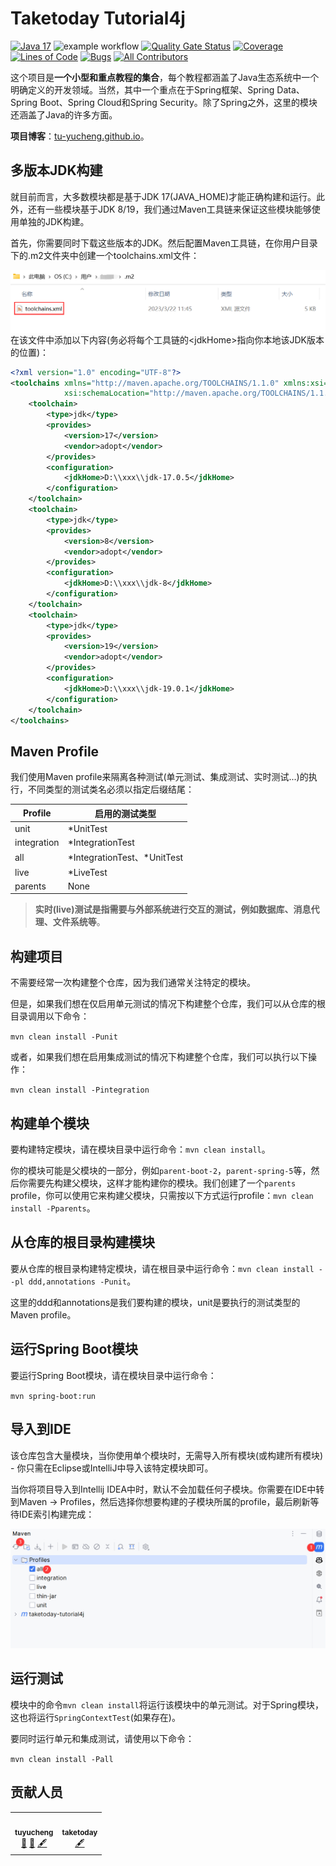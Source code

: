 Taketoday Tutorial4j
==============

[![Java 17](https://img.shields.io/badge/java-17-green)](https://img.shields.io/badge/java-17-blue)
![example workflow](https://github.com/tu-yucheng/taketoday-tutorial4j/actions/workflows/maven-ci.yml/badge.svg)
[![Quality Gate Status](https://sonarcloud.io/api/project_badges/measure?project=tu-yucheng_taketoday-tutorial4j&metric=alert_status)](https://sonarcloud.io/summary/new_code?id=tu-yucheng_taketoday-tutorial4j)
[![Coverage](https://sonarcloud.io/api/project_badges/measure?project=tu-yucheng_taketoday-tutorial4j&metric=coverage)](https://sonarcloud.io/dashboard?id=tu-yucheng_taketoday-tutorial4j)
[![Lines of Code](https://sonarcloud.io/api/project_badges/measure?project=tu-yucheng_taketoday-tutorial4j&metric=ncloc)](https://sonarcloud.io/project/overview?id=tu-yucheng_taketoday-tutorial4j)
[![Bugs](https://sonarcloud.io/api/project_badges/measure?project=tu-yucheng_taketoday-tutorial4j&metric=bugs)](https://sonarcloud.io/summary/new_code?id=tu-yucheng_taketoday-tutorial4j)
[![All Contributors](https://img.shields.io/badge/all_contributors-2-orange.svg?style=flat-square)](#contributors)

这个项目是**一个小型和重点教程的集合**，每个教程都涵盖了Java生态系统中一个明确定义的开发领域。当然，其中一个重点在于Spring框架、Spring Data、Spring Boot、Spring Cloud和Spring Security。除了Spring之外，这里的模块还涵盖了Java的许多方面。

**项目博客**：[tu-yucheng.github.io](https://tu-yucheng.github.io/)。

## 多版本JDK构建

就目前而言，大多数模块都是基于JDK 17(JAVA_HOME)才能正确构建和运行。此外，还有一些模块基于JDK 8/19，我们通过Maven工具链来保证这些模块能够使用单独的JDK构建。

首先，你需要同时下载这些版本的JDK。然后配置Maven工具链，在你用户目录下的.m2文件夹中创建一个toolchains.xml文件：

<img src=".mvn/img.png" align="left">

在该文件中添加以下内容(务必将每个工具链的<jdkHome\>指向你本地该JDK版本的位置)：

```xml
<?xml version="1.0" encoding="UTF-8"?>
<toolchains xmlns="http://maven.apache.org/TOOLCHAINS/1.1.0" xmlns:xsi="http://www.w3.org/2001/XMLSchema-instance"
            xsi:schemaLocation="http://maven.apache.org/TOOLCHAINS/1.1.0 http://maven.apache.org/xsd/toolchains-1.1.0.xsd">
    <toolchain>
        <type>jdk</type>
        <provides>
            <version>17</version>
            <vendor>adopt</vendor>
        </provides>
        <configuration>
            <jdkHome>D:\\xxx\\jdk-17.0.5</jdkHome>
        </configuration>
    </toolchain>
    <toolchain>
        <type>jdk</type>
        <provides>
            <version>8</version>
            <vendor>adopt</vendor>
        </provides>
        <configuration>
            <jdkHome>D:\\xxx\\jdk-8</jdkHome>
        </configuration>
    </toolchain>
    <toolchain>
        <type>jdk</type>
        <provides>
            <version>19</version>
            <vendor>adopt</vendor>
        </provides>
        <configuration>
            <jdkHome>D:\\xxx\\jdk-19.0.1</jdkHome>
        </configuration>
    </toolchain>
</toolchains>
```

## Maven Profile

我们使用Maven profile来隔离各种测试(单元测试、集成测试、实时测试...)的执行，不同类型的测试类名必须以指定后缀结尾：

| Profile     | 启用的测试类型                     |
|-------------|-----------------------------|
| unit        | *UnitTest                   |
| integration | *IntegrationTest            |
| all         | *IntegrationTest、\*UnitTest |
| live        | *LiveTest                   |
| parents     |         None                    |

> **实时(live)测试是指需要与外部系统进行交互的测试，例如数据库、消息代理、文件系统等**。

## 构建项目

不需要经常一次构建整个仓库，因为我们通常关注特定的模块。

但是，如果我们想在仅启用单元测试的情况下构建整个仓库，我们可以从仓库的根目录调用以下命令：

`mvn clean install -Punit`

或者，如果我们想在启用集成测试的情况下构建整个仓库，我们可以执行以下操作：

`mvn clean install -Pintegration`

## 构建单个模块

要构建特定模块，请在模块目录中运行命令：`mvn clean install`。

你的模块可能是父模块的一部分，例如`parent-boot-2`，`parent-spring-5`等，然后你需要先构建父模块，这样才能构建你的模块。我们创建了一个`parents` profile，你可以使用它来构建父模块，只需按以下方式运行profile：`mvn clean install -Pparents`。

## 从仓库的根目录构建模块

要从仓库的根目录构建特定模块，请在根目录中运行命令：`mvn clean install --pl ddd,annotations -Punit`。

这里的ddd和annotations是我们要构建的模块，unit是要执行的测试类型的Maven profile。

## 运行Spring Boot模块

要运行Spring Boot模块，请在模块目录中运行命令：

`mvn spring-boot:run`

## 导入到IDE

该仓库包含大量模块，当你使用单个模块时，无需导入所有模块(或构建所有模块) - 你只需在Eclipse或IntelliJ中导入该特定模块即可。

当你将项目导入到Intellij IDEA中时，默认不会加载任何子模块。你需要在IDE中转到Maven -> Profiles，然后选择你想要构建的子模块所属的profile，最后刷新等待IDE索引构建完成：

<img src=".mvn/img_1.png">

## 运行测试

模块中的命令`mvn clean install`将运行该模块中的单元测试。对于Spring模块，这也将运行`SpringContextTest`(如果存在)。

要同时运行单元和集成测试，请使用以下命令：

`mvn clean install -Pall`

## 贡献人员

<!-- ALL-CONTRIBUTORS-LIST:START - Do not remove or modify this section -->
<!-- prettier-ignore-start -->
<!-- markdownlint-disable -->
<table>
  <tr>
    <td align="center"><a href="https://github.com/tu-yucheng"><img src="https://avatars.githubusercontent.com/u/88582540?v=4s=100" width="100px;" alt=""/><br /><sub><b>tuyucheng</b></sub></a><br /><a href="#projectManagement-tuyucheng" title="Project Management">📆</a> <a href="#maintenance-tuyucheng" title="Maintenance">🚧</a> <a href="#content-tuyucheng" title="Content">🖋</a></td>
    <td align="center"><a href="https://github.com/take-today"><img src="https://avatars.githubusercontent.com/u/116951809?v=4s=100" width="100px;" alt=""/><br /><sub><b>taketoday</b></sub></a><br /><a href="#content-taketoday" title="Content">🖋</a></td>
  </tr>
</table>